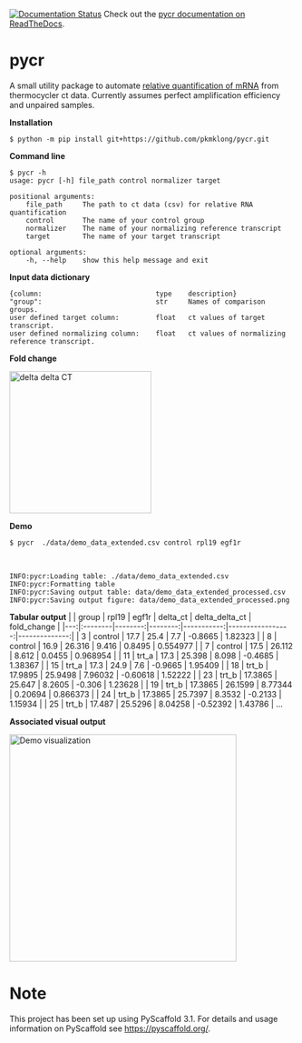 [![Documentation Status](https://readthedocs.org/projects/docs/badge/?version=latest)](https://pycr.readthedocs.io/en/latest/) Check out the [pycr documentation on ReadTheDocs](https://pycr.readthedocs.io/en/latest/). 


pycr
====
A small utility package to automate [relative quantification of mRNA](https://en.wikipedia.org/wiki/Real-time_polymerase_chain_reaction) from thermocycler ct data. 
Currently assumes perfect amplification efficiency and unpaired samples.

<b>Installation</b>

    $ python -m pip install git+https://github.com/pkmklong/pycr.git

<b>Command line</b>

    $ pycr -h
    usage: pycr [-h] file_path control normalizer target

    positional arguments:
        file_path     The path to ct data (csv) for relative RNA quantification
        control       The name of your control group
        normalizer    The name of your normalizing reference transcript
        target        The name of your target transcript

    optional arguments:
        -h, --help    show this help message and exit
        
        
<b>Input data dictionary</b>
```
{column:                            type    description}
"group":                            str     Names of comparison groups.
user defined target column:         float   ct values of target transcript.
user defined normalizing column:    float   ct values of normalizing reference transcript.
```

<b>Fold change</b>

<img src="https://github.com/pkmklong/pycr/blob/master/images/ddct.svg" height="250"  class="center" title="delta delta CT">


<b>Demo</b>

    $ pycr  ./data/demo_data_extended.csv control rpl19 egf1r
<br>    

    INFO:pycr:Loading table: ./data/demo_data_extended.csv
    INFO:pycr:Formatting table
    INFO:pycr:Saving output table: data/demo_data_extended_processed.csv
    INFO:pycr:Saving output figure: data/demo_data_extended_processed.png

<b>Tabular output</b>
|    | group   |   rpl19 |   egf1r |   delta_ct |   delta_delta_ct |   fold_change |
|---:|:--------|--------:|--------:|-----------:|-----------------:|--------------:|
|  3 | control | 17.7    | 25.4    |    7.7     |         -0.8665  |      1.82323  |
|  8 | control | 16.9    | 26.316  |    9.416   |          0.8495  |      0.554977 |
|  7 | control | 17.5    | 26.112  |    8.612   |          0.0455  |      0.968954 |
| 11 | trt_a   | 17.3    | 25.398  |    8.098   |         -0.4685  |      1.38367  |
| 15 | trt_a   | 17.3    | 24.9    |    7.6     |         -0.9665  |      1.95409  |
| 18 | trt_b   | 17.9895 | 25.9498 |    7.96032 |         -0.60618 |      1.52222  |
| 23 | trt_b   | 17.3865 | 25.647  |    8.2605  |         -0.306   |      1.23628  |
| 19 | trt_b   | 17.3865 | 26.1599 |    8.77344 |          0.20694 |      0.866373 |
| 24 | trt_b   | 17.3865 | 25.7397 |    8.3532  |         -0.2133  |      1.15934  |
| 25 | trt_b   | 17.487  | 25.5296 |    8.04258 |         -0.52392 |      1.43786  |
...

<b>Associated visual output</b>

<img src="https://github.com/pkmklong/pycr/blob/master/images/demo_data_extended_processed.png" height="400"  class="center" title="Demo visualization">


Note
====

This project has been set up using PyScaffold 3.1. For details and usage
information on PyScaffold see https://pyscaffold.org/.
